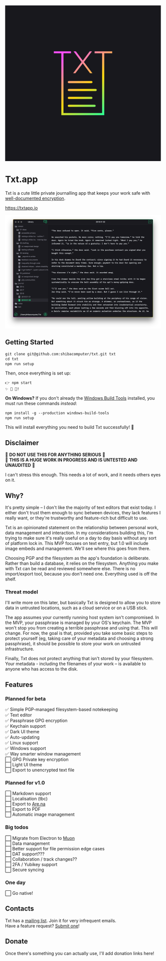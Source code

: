 ![Txt Logo](icon.png)
# Txt.app

Txt is a cute little private journalling app that keeps your work safe with
[well-documented encryption](https://en.wikipedia.org/wiki/Pretty_Good_Privacy).

https://txtapp.io

![Txt Screenshot](screenshot.png)

## Getting Started

```
git clone git@github.com:shibacomputer/txt.git txt
cd txt
npm run setup
```
Then, once everything is set up:
```
👉 npm start
✨ 📝 🚀!
```

__On Windows?__ If you don't already the
[Windows Build Tools](https://github.com/felixrieseberg/windows-build-tools)
installed, you must run these commands _instead_:  
```
npm install -g --production windows-build-tools
npm run setup
```

This will install everything you need to build Txt successfully! 🎉  

## Disclaimer

🚫 **DO NOT USE THIS FOR ANYTHING SERIOUS** 🚫  
🚫 **THIS IS A HUGE WORK IN PROGRESS AND IS UNTESTED AND UNAUDITED** 🚫

I can't stress this enough. This needs a lot of work, and it needs others eyes
on it.

## Why?
It's pretty simple – I don't like the majority of text editors that exist today.
I either don't trust them enough to sync between devices, they lack features
I really want, or they're trustworthy and feature-rich but difficult to use.

Txt is an opinionated statement on the relationship between personal work, data
management and interaction. In my considerations building this, I'm trying to
make sure it's really useful on a day to day basis without any sort of platform
lock in. This MVP focuses on text entry, but 1.0 will include image embeds and
management. We'll see where this goes from there.

Choosing PGP and the filesystem as the app's foundation is deliberate. Rather
than build a database, it relies on the filesystem. Anything you make with Txt
can be read and reviewed somewhere else. There is no import/export tool, because
you don't need one. Everything used is off the shelf.

### Threat model
I'll write more on this later, but basically Txt is designed to allow you to
store data in untrusted locations, such as a cloud service or on a USB stick.

The app assumes your currently running host system isn't compromised. In the
MVP, your passphrase is managed by your OS's keychain. The MVP won't stop you
from creating a terrible passphrase and using that. This will change. For now,
the goal is that, provided you take some basic steps to protect yourself (eg,
taking care of your metadata and choosing a strong passphrase), it should be
possible to store your work on untrusted infrastructure.

Finally, Txt does not protect anything that isn't stored by your filesystem.
Your metadata - including the filenames of your work – is available to anyone
who has access to the disk.

## Features
### Planned for beta
✅ Simple PGP-managed filesystem-based notekeeping  
✅ Text editor  
✅ Passphrase GPG encryption  
✅ Keychain support  
✅ Dark UI theme  
✅ Auto-updating  
✅ Linux support  
✅ Windows support  
✅ Way smarter window management  
⬜ GPG Private key encryption  
⬜ Light UI theme  
⬜ Export to unencrypted text file  

### Planned for v1.0
⬜ Markdown support  
⬜ Localisation (tbc)  
⬜ Export to [Are.na](https://are.na)  
⬜ Export to PDF  
⬜ Automatic image management  

### Big todos
⬜ Migrate from Electron to [Muon](https://github.com/brave/muon)  
⬜ Data management  
⬜ Better support for file permission edge cases  
⬜ DAT support???  
⬜ Collaboration / track changes??  
⬜ 2FA / Yubikey support  
⬜ Secure syncing  

### One day
⬜ Go native!

## Contacts
Txt has a [mailing list](https://tinyletter.com/txt-app). Join it for very
infrequent emails.  
Have a feature request? [Submit one](https://github.com/shibacomputer/txt/issues/new)!

## Donate
Once there's something you can actually use, I'll add donation links here!
